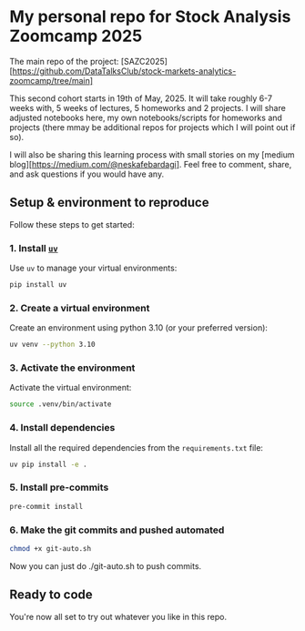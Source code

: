 # My personal repo for Stock Analysis Zoomcamp 2025 

The main repo of the project: [SAZC2025][https://github.com/DataTalksClub/stock-markets-analytics-zoomcamp/tree/main]

This second cohort starts in 19th of May, 2025. It will take roughly 6-7 weeks with, 5 weeks of lectures, 5 homeworks and 2 projects. I will share adjusted notebooks here, my own notebooks/scripts for homeworks and projects (there mmay be additional repos for projects which I will point out if so).

I will also be sharing this learning process with small stories on my [medium blog][https://medium.com/@neskafebardagi]. Feel free to comment, share, and ask questions if you would have any.


## Setup & environment to reproduce 

Follow these steps to get started:

### 1. Install [`uv`](https://github.com/astral-sh/uv/)

Use `uv` to manage your virtual environments:

```bash
pip install uv
```

### 2. Create a virtual environment

Create an environment using python 3.10 (or your preferred version):

```bash
uv venv --python 3.10
```

### 3. Activate the environment

Activate the virtual environment:

```bash
source .venv/bin/activate
```

### 4. Install dependencies

Install all the required dependencies from the `requirements.txt` file:

```bash
uv pip install -e .
```

### 5. Install pre-commits

```bash
pre-commit install
```

### 6. Make the git commits and pushed automated

```bash
chmod +x git-auto.sh
```

Now you can just do ./git-auto.sh to push commits.

## Ready to code  
You're now all set to try out whatever you like in this repo.
